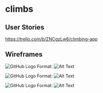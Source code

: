 # climbs

## User Stories
https://trello.com/b/ZNCgzLw6/climbing-app

## Wireframes
![GitHub Logo](/.public/images/Wireframe1.jpg)
Format: ![Alt Text](url)

![GitHub Logo](/.public/images/Wireframe2.jpg)
Format: ![Alt Text](url)

![GitHub Logo](/.public/images/Wireframe3.jpg)
Format: ![Alt Text](url)